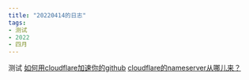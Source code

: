 ```yaml
---
title: "20220414的日志"
tags:
- 测试
- 2022
- 四月
---
```



测试
[如何用cloudflare加速你的github](notes/technic/如何用cloudflare加速你的github.md)
[cloudflare的nameserver从哪儿来？](notes/technic/cloudflare的nameserver从哪儿来？.md)
